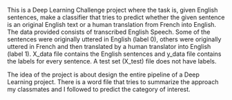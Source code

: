 This is a Deep Learning Challenge project where the task is, given English sentences, make a classifier
that tries to predict whether the given sentence is an original English text or a human translation from
French into English. 
The data provided consists of transcribed English Speech. Some of the sentences were originally uttered 
in English (label 0), others were originally uttered in French and then translated by a human translator 
into English (label 1).
X_data file contains the English sentences and y_data file contains the labels for every sentence.
A test set (X_test) file does not have labels. 

The idea of the project is about design the entire pipeline of a Deep Learning project. There is a 
word file that tries to summarize the approach my classmates and I followed to predict the category 
of interest. 
